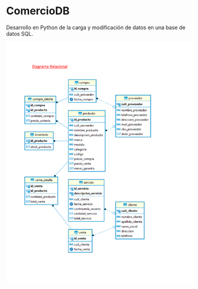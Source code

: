 # ComercioDB
Desarrollo en Python de la carga y modificación de datos en una base de datos SQL.

![alt text[]()](https://github.com/MauricioGoette/ComercioDB/blob/master/ERD.png?raw=true)


